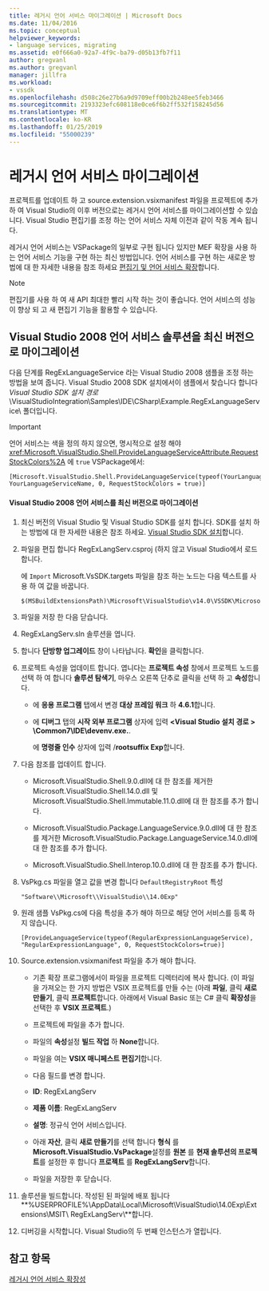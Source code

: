 ```yaml
---
title: 레거시 언어 서비스 마이그레이션 | Microsoft Docs
ms.date: 11/04/2016
ms.topic: conceptual
helpviewer_keywords:
- language services, migrating
ms.assetid: e0f666a0-92a7-4f9c-ba79-d05b13fb7f11
author: gregvanl
ms.author: gregvanl
manager: jillfra
ms.workload:
- vssdk
ms.openlocfilehash: d508c26e27b6a9d9709eff00b2b248ee5feb3466
ms.sourcegitcommit: 2193323efc608118e0ce6f6b2ff532f158245d56
ms.translationtype: MT
ms.contentlocale: ko-KR
ms.lasthandoff: 01/25/2019
ms.locfileid: "55000239"
---
```

# <a name="migrating-a-legacy-language-service"></a>레거시 언어 서비스 마이그레이션
프로젝트를 업데이트 하 고 source.extension.vsixmanifest 파일을 프로젝트에 추가 하 여 Visual Studio의 이후 버전으로는 레거시 언어 서비스를 마이그레이션할 수 있습니다. Visual Studio 편집기를 조정 하는 언어 서비스 자체 이전과 같이 작동 계속 됩니다.  
  
 레거시 언어 서비스는 VSPackage의 일부로 구현 됩니다 있지만 MEF 확장을 사용 하는 언어 서비스 기능을 구현 하는 최신 방법입니다. 언어 서비스를 구현 하는 새로운 방법에 대 한 자세한 내용을 참조 하세요 [편집기 및 언어 서비스 확장](../../extensibility/editor-and-language-service-extensions.md)합니다.  
  
> [!NOTE]
>  편집기를 사용 하 여 새 API 최대한 빨리 시작 하는 것이 좋습니다. 언어 서비스의 성능이 향상 되 고 새 편집기 기능을 활용할 수 있습니다.  
  
## <a name="migrating-a-visual-studio-2008-language-service-solution-to-a-later-version"></a>Visual Studio 2008 언어 서비스 솔루션을 최신 버전으로 마이그레이션  
 다음 단계를 RegExLanguageService 라는 Visual Studio 2008 샘플을 조정 하는 방법을 보여 줍니다. Visual Studio 2008 SDK 설치에서이 샘플에서 찾습니다 합니다 *Visual Studio SDK 설치 경로*\VisualStudioIntegration\Samples\IDE\CSharp\Example.RegExLanguageService\ 폴더입니다.  
  
> [!IMPORTANT]
>  언어 서비스는 색을 정의 하지 않으면, 명시적으로 설정 해야 <xref:Microsoft.VisualStudio.Shell.ProvideLanguageServiceAttribute.RequestStockColors%2A> 에 `true` VSPackage에서:  
  
```  
[Microsoft.VisualStudio.Shell.ProvideLanguageService(typeof(YourLanguageService), YourLanguageServiceName, 0, RequestStockColors = true)]  
```  
  
#### <a name="to-migrate-a-visual-studio-2008-language-service-to-a-later-version"></a>Visual Studio 2008 언어 서비스를 최신 버전으로 마이그레이션  
  
1.  최신 버전의 Visual Studio 및 Visual Studio SDK를 설치 합니다. SDK를 설치 하는 방법에 대 한 자세한 내용은 참조 하세요. [Visual Studio SDK 설치](../../extensibility/installing-the-visual-studio-sdk.md)합니다.  
  
2.  파일을 편집 합니다 RegExLangServ.csproj (하지 않고 Visual Studio에서 로드 합니다.  
  
     에 `Import` Microsoft.VsSDK.targets 파일을 참조 하는 노드는 다음 텍스트를 사용 하 여 값을 바꿉니다.  
  
    ```  
    $(MSBuildExtensionsPath)\Microsoft\VisualStudio\v14.0\VSSDK\Microsoft.VsSDK.targets  
    ```  
  
3.  파일을 저장 한 다음 닫습니다.  
  
4.  RegExLangServ.sln 솔루션을 엽니다.  
  
5.  합니다 **단방향 업그레이드** 창이 나타납니다. **확인**을 클릭합니다.  
  
6.  프로젝트 속성을 업데이트 합니다. 엽니다는 **프로젝트 속성** 창에서 프로젝트 노드를 선택 하 여 합니다 **솔루션 탐색기**, 마우스 오른쪽 단추로 클릭을 선택 하 고 **속성**합니다.  
  
    -   에 **응용 프로그램** 탭에서 변경 **대상 프레임 워크** 하 **4.6.1**합니다.  
  
    -   에 **디버그** 탭의 **시작 외부 프로그램** 상자에 입력  **\<Visual Studio 설치 경로 > \Common7\IDE\devenv.exe.**.  
  
         에 **명령줄 인수** 상자에 입력 /**rootsuffix Exp**합니다.  
  
7.  다음 참조를 업데이트 합니다.  
  
    -   Microsoft.VisualStudio.Shell.9.0.dll에 대 한 참조를 제거한 Microsoft.VisualStudio.Shell.14.0.dll 및 Microsoft.VisualStudio.Shell.Immutable.11.0.dll에 대 한 참조를 추가 합니다.  
  
    -   Microsoft.VisualStudio.Package.LanguageService.9.0.dll에 대 한 참조를 제거한 Microsoft.VisualStudio.Package.LanguageService.14.0.dll에 대 한 참조를 추가 합니다.  
  
    -   Microsoft.VisualStudio.Shell.Interop.10.0.dll에 대 한 참조를 추가 합니다.  
  
8.  VsPkg.cs 파일을 열고 값을 변경 합니다 `DefaultRegistryRoot` 특성  
  
    ```  
    "Software\\Microsoft\\VisualStudio\\14.0Exp"  
    ```  
  
9. 원래 샘플 VsPkg.cs에 다음 특성을 추가 해야 하므로 해당 언어 서비스를 등록 하지 않습니다.  
  
    ```  
    [ProvideLanguageService(typeof(RegularExpressionLanguageService), "RegularExpressionLanguage", 0, RequestStockColors=true)]  
    ```  
  
10. Source.extension.vsixmanifest 파일을 추가 해야 합니다.  
  
    -   기존 확장 프로그램에서이 파일을 프로젝트 디렉터리에 복사 합니다. (이 파일을 가져오는 한 가지 방법은 VSIX 프로젝트를 만들 수는 (아래 **파일**, 클릭 **새로 만들기**, 클릭 **프로젝트**합니다. 아래에서 Visual Basic 또는 C# 클릭 **확장성**을 선택한 후 **VSIX 프로젝트**.)  
  
    -   프로젝트에 파일을 추가 합니다.  
  
    -   파일의 **속성**설정 **빌드 작업** 하 **None**합니다.  
  
    -   파일을 여는 **VSIX 매니페스트 편집기**합니다.  
  
    -   다음 필드를 변경 합니다.  
  
    -   **ID**: RegExLangServ  
  
    -   **제품 이름**: RegExLangServ  
  
    -   **설명**: 정규식 언어 서비스입니다.  
  
    -   아래 **자산**, 클릭 **새로 만들기**를 선택 합니다 **형식** 를 **Microsoft.VisualStudio.VsPackage**설정를 **원본** 를 **현재 솔루션의 프로젝트**를 설정한 후 합니다 **프로젝트** 를 **RegExLangServ**합니다.  
  
    -   파일을 저장한 후 닫습니다.  
  
11. 솔루션을 빌드합니다. 작성된 된 파일에 배포 됩니다 **%USERPROFILE%\AppData\Local\Microsoft\VisualStudio\14.0Exp\Extensions\MSIT\ RegExLangServ\\**합니다.  
  
12. 디버깅을 시작합니다. Visual Studio의 두 번째 인스턴스가 열립니다.  
  
## <a name="see-also"></a>참고 항목  
 [레거시 언어 서비스 확장성](../../extensibility/internals/legacy-language-service-extensibility.md)